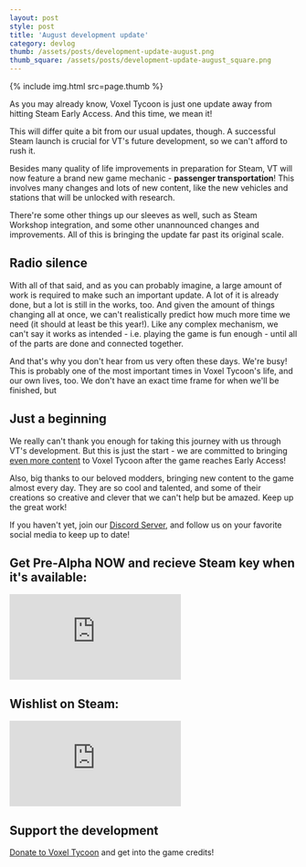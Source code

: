 ```yaml
---
layout: post
style: post
title: 'August development update'
category: devlog
thumb: /assets/posts/development-update-august.png
thumb_square: /assets/posts/development-update-august_square.png
---
```


{% include img.html src=page.thumb %}

As you may already know, Voxel Tycoon is just one update away from hitting Steam Early Access. And this time, we mean it!

This will differ quite a bit from our usual updates, though. A successful Steam launch is crucial for VT's future development, so we can't afford to rush it.

Besides many quality of life improvements in preparation for Steam, VT will now feature a brand new game mechanic - **passenger transportation**! This involves many changes and lots of new content, like the new vehicles and stations that will be unlocked with research.

There're some other things up our sleeves as well, such as Steam Workshop integration, and some other unannounced changes and improvements. All of this is bringing the update far past its original scale.

## Radio silence

With all of that said, and as you can probably imagine, a large amount of work is required to make such an important update. A lot of it is already done, but a lot is still in the works, too. And given the amount of things changing all at once, we can't realistically predict how much more time we need (it should at least be this year!). Like any complex mechanism, we can't say it works as intended - i.e. playing the game is fun enough - until all of the parts are done and connected together.

And that's why you don't hear from us very often these days. We're busy! This is probably one of the most important times in Voxel Tycoon's life, and our own lives, too. We don't have an exact time frame for when we'll be finished, but 

## Just a beginning

We really can't thank you enough for taking this journey with us through VT's development. But this is just the start - we are committed to bringing [even more content](https://voxeltycoon.xyz/roadmap) to Voxel Tycoon after the game reaches Early Access!

Also, big thanks to our beloved modders, bringing new content to the game almost every day. They are so cool and talented, and some of their creations so creative and clever that we can't help but be amazed. Keep up the great work!

If you haven't yet, join our [Discord Server](//discord.gg/voxeltycoon), and follow us on your favorite social media to keep up to date!

## Get Pre-Alpha NOW and recieve Steam key when it's available:

<iframe frameborder="0" src="https://itch.io/embed/434404?linkback=true&amp;border_width=0&amp;bg_color=32A094&amp;fg_color=ffffff&amp;link_color=20ff92&amp;border_color=4bb9ad" class="widget-itchio_dark"></iframe>

## Wishlist on Steam:

<iframe class="widget-steam_modal" src="https://store.steampowered.com/widget/732050/" frameborder="0"></iframe>

## Support the development

[Donate to Voxel Tycoon](https://voxeltycoon.xyz/donate) and get into the game credits!